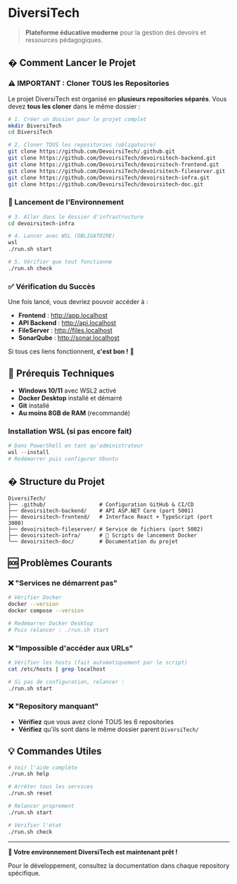 # DiversiTech

> **Plateforme éducative moderne** pour la gestion des devoirs et ressources pédagogiques.

## � Comment Lancer le Projet

### ⚠️ IMPORTANT : Cloner TOUS les Repositories

Le projet DiversiTech est organisé en **plusieurs repositories séparés**. Vous devez **tous les cloner** dans le même dossier :

```bash
# 1. Créer un dossier pour le projet complet
mkdir DiversiTech
cd DiversiTech

# 2. Cloner TOUS les repositories (obligatoire)
git clone https://github.com/DevoirsiTech/.github.git
git clone https://github.com/DevoirsiTech/devoirsitech-backend.git
git clone https://github.com/DevoirsiTech/devoirsitech-frontend.git
git clone https://github.com/DevoirsiTech/devoirsitech-fileserver.git
git clone https://github.com/DevoirsiTech/devoirsitech-infra.git
git clone https://github.com/DevoirsiTech/devoirsitech-doc.git
```

### 🚀 Lancement de l'Environnement

```bash
# 3. Aller dans le dossier d'infrastructure
cd devoirsitech-infra

# 4. Lancer avec WSL (OBLIGATOIRE)
wsl
./run.sh start

# 5. Vérifier que tout fonctionne
./run.sh check
```

### ✅ Vérification du Succès

Une fois lancé, vous devriez pouvoir accéder à :

- **Frontend** : http://app.localhost
- **API Backend** : http://api.localhost
- **FileServer** : http://files.localhost
- **SonarQube** : http://sonar.localhost

Si tous ces liens fonctionnent, **c'est bon !** 🎉

## 🔧 Prérequis Techniques

- **Windows 10/11** avec WSL2 activé
- **Docker Desktop** installé et démarré
- **Git** installé
- **Au moins 8GB de RAM** (recommandé)

### Installation WSL (si pas encore fait)

```powershell
# Dans PowerShell en tant qu'administrateur
wsl --install
# Redémarrer puis configurer Ubuntu
```

## � Structure du Projet

```
DiversiTech/
├── .github/                 # Configuration GitHub & CI/CD
├── devoirsitech-backend/    # API ASP.NET Core (port 5001)
├── devoirsitech-frontend/   # Interface React + TypeScript (port 3000)
├── devoirsitech-fileserver/ # Service de fichiers (port 5002)
├── devoirsitech-infra/      # 🎯 Scripts de lancement Docker
└── devoirsitech-doc/        # Documentation du projet
```

## 🆘 Problèmes Courants

### ❌ "Services ne démarrent pas"
```bash
# Vérifier Docker
docker --version
docker compose --version

# Redémarrer Docker Desktop
# Puis relancer : ./run.sh start
```

### ❌ "Impossible d'accéder aux URLs"
```bash
# Vérifier les hosts (fait automatiquement par le script)
cat /etc/hosts | grep localhost

# Si pas de configuration, relancer :
./run.sh start
```

### ❌ "Repository manquant"
- **Vérifiez** que vous avez cloné TOUS les 6 repositories
- **Vérifiez** qu'ils sont dans le même dossier parent `DiversiTech/`

## 💡 Commandes Utiles

```bash
# Voir l'aide complète
./run.sh help

# Arrêter tous les services
./run.sh reset

# Relancer proprement
./run.sh start

# Vérifier l'état
./run.sh check
```

---

**🎉 Votre environnement DiversiTech est maintenant prêt !**

Pour le développement, consultez la documentation dans chaque repository spécifique.
